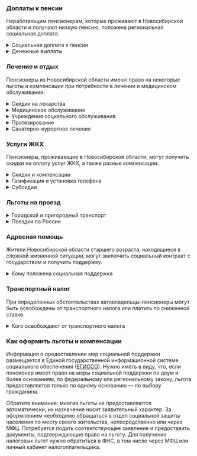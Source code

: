 ### Доплаты к пенсии
Неработающим пенсионерам, которые проживают в Новосибирской области и получают низкую пенсию, положена региональная социальная доплата. 

<details>
<summary>Социальная доплата к пенсии</summary>

В Новосибирской области региональный прожиточный минимум пенсионера превышает общефедеральный. Неработающим пенсионерам с низким размером пенсии производится региональная социальная доплата к пенсии до прожиточного минимума пенсионера. На 2021 год — 10 378 рублей.

Для назначения региональной доплаты в настоящее время необходимо обращаться в органы социальной защиты населения. С 2022 года доплата будет назначаться автоматически.
</details>
<details>
<summary>Денежные выплаты</summary>

Если пенсионер относится к льготной категории, ему полагается ежемесячная денежная выплата (ЕДВ), которую регулярно индексируют.

В [Новосибирской](https://docs.cntd.ru/document/5417477) области ветераны труда ежемесячно получают 402,82 рубля, а труженики тыла — 246,17 рубля. ЕДВ реабилитированных и пострадавших от репрессий пенсионеров составляет 201,44 рубля. При отказе от льготного проезда железнодорожным транспортом выплата увеличивается на 22,47 рубля для ветеранов труда и тружеников тыла, на 44,95 рубля — для жертв политических репрессий. Отказавшиеся от льготного лекарственного обеспечения труженики тыла и реабилитированные и репрессированные пенсионеры ежемесячно получают ещё 191,04 рубля. 

Новосибирским малообеспеченным ветеранам труда, труженикам тыла и жертвам политических репрессий полагается ежегодно единовременная выплата в сумме 671,38 рубля. Её выплачивают пенсионерам, среднедушевой доход семьи которых не превышает полтора прожиточных минимума.

Новосибирские пенсионеры, потерявшие родителей во время ВОВ, получают ежемесячно 561,98 рубля. Эта выплата полагается им независимо от получения иных ЕДВ, установленных областным законодательством.</details>

### Лечение и отдых
Пенсионеры из Новосибирской области имеют право на некоторые льготы и компенсации при потребности в лечении и медицинском обслуживании.
<details>
<summary>Скидки на лекарства</summary>

[Новосибирские](https://docs.cntd.ru/document/5417477) труженики тыла и пенсионеры, являющиеся жертвами политических репрессий, могут приобрести лекарственные препараты по рецептам врача за 50% стоимости. Льгота предоставляется только в случае, если пенсионер не отказался от неё в пользу денежной компенсации.
</details>
<details>
<summary>Медицинское обслуживание</summary>

Новосибирские ветераны труда и труженики тыла сохраняют обслуживание в поликлиниках и других медицинских учреждениях, к которым были прикреплены в период работы до выхода на пенсию. Оказание медицинской помощи вне очереди получают реабилитированные и пострадавшие от репрессий пенсионеры, труженики тыла, а также пенсионеры, потерявшие родителей в годы ВОВ, ветераны труда и блокадники.
</details>
<details>
<summary> Учреждения социального обслуживания </summary>

Внеочередной приём в дома-интернаты для престарелых и инвалидов, учреждения социального обслуживания предоставляется реабилитированным и пострадавшим от репрессий пенсионерам, труженикам тыла, а также потерявшим родителей в годы ВОВ.
</details>
<details>
<summary>Протезирование</summary>

Бесплатное изготовление и ремонт зубных протезов полагается [новосибирским](https://docs.cntd.ru/document/5417477) ветеранам труда, труженикам тыла и реабилитированным пенсионерам. Льгота не распространяется на протезы с опорой на дентальные препараты или изготовленные из драгметаллов и иных дорогостоящих материалов. Реабилитированные граждане и труженики тыла также бесплатно обеспечиваются иными протезно-ортопедическими изделиями.
</details>
<details>
<summary>Санаторно-курортное лечение</summary>

В [Новосибирской](https://docs.cntd.ru/document/465702367) области малообеспеченным пенсионерам, а также ветеранам труда или войны выделяется бесплатная путёвка на санаторно-курортное лечение.
</details>

### Услуги ЖКХ
Пенсионеры, проживающие в Новосибирской области, могут получить скидки на оплату услуг ЖКХ, а также разные компенсации. 
<details>
<summary>Скидки и компенсации</summary>

Ветеранам труда, реабилитированным и пострадавшим от репрессий пенсионерам выплачивается компенсация в размере 50% на оплату жилого помещения и коммунальные услуги. Компенсация предоставляется в пределах утверждённых региональных нормативов потребления.

Ежемесячная денежная выплат за ЖКУ предоставляется с учётом нетрудоспособных членов семьи ветерана, находящихся у него на иждивении. Льготу получают также члены семьи реабилитированного, которые проживают вместе с ним.

Одинокие неработающие пенсионеры по достижении 70 лет освобождаются от взносов на капремонт на 50%, а с 80-летнего возраста — полностью. Льгота распространяется также на граждан указанного возраста, семья которых состоит из неработающих граждан пенсионного возраста (мужчины — старше 60 лет, женщины — 55) и (или) инвалидов I и II групп.
</details>
<details>
<summary>Газификация и установка телефона</summary>

В Новосибирской области пенсионеры могут оформить льготный кредит на [газификацию](https://www.lawmix.ru/zakonodatelstvo/2193762) жилья в банке, определённом областным правительством. В 2021 году кредиты выдаёт Банк «Левобережный» сроком до пяти лет на сумму не более 100 000 рублей. При оформлении такого займа 3/4 суммы уплаченных процентов компенсируются из областного бюджета.

Реабилитированные и пострадавшие от репрессий имеют право на первоочередную установку телефона.
</details>
<details>
<summary>Субсидии</summary>

Новосибирские пенсионеры с доходом, не превышающим два прожиточных минимума, могут получить субсидию на оплату услуг ЖКХ при тратах на «коммуналку» более 16% совокупного дохода семьи. Если доход выше, субсидия полагается при расходах более 22%.
</details>

### Льготы на проезд
<details>
<summary>Городской и пригородный транспорт</summary>

В Новосибирской области пенсионеры для льготного проезда на городском пассажирском электрическом и автомобильном (кроме такси), автомобильном межмуниципальном и водном пригородном транспорте приобретают специальный месячный проездной билет по территории области. Реабилитированные и пострадавшие от репрессий имеют право бесплатного проезда на электричках, если они не отказались от этой льготы в пользу денежной компенсации.
</details>
<details>
<summary>Поездки по России</summary>

[Новосибирским](https://docs.cntd.ru/document/5417477) реабилитированным пенсионерам один раз в год компенсируют стоимость поездки по территории России туда и обратно железнодорожным транспортом. При путешествии водным, воздушным или автомобильным транспортом вернут 50% затрат.
</details>


### Адресная помощь
Жители Новосибирской области старшего возраста, находящиеся в сложной жизненной ситуации, могут заключить социальный контракт с государством и получить поддержку.
<details>
<summary>Кому положена социальная поддержка</summary>

Пенсионерам, оказавшимся в трудной жизненной ситуации по не зависящим от них причинам или в связи со стихийным бедствием, экстремальной ситуацией, оказывается адресная помощь. Она предоставляется путём выплаты пособий либо в натуральной форме (обеспечение одеждой, обувью, лекарствами, организация лечения и ухода, проведение ремонта жилья или установка приборов учёта и пр.). С нуждающимися пенсионерами может быть заключён социальный контракт.
</details>

### Транспортный налог
При определенных обстоятельствах автовладельцы-пенсионеры могут быть освобождены от транспортного налога или платить по сниженной ставке. 
<details>
<summary>Кого освобождают от транспортного налога</summary>

В [Новосибирской](https://www.nalog.gov.ru/rn77/service/tax/d1097087/) области пенсионеры на 80% освобождаются от транспортного налога на легковой или грузовой автомобиль с мощностью двигателя до 150 л. с. (один по своему выбору), а также не уплачивают налог на мотоцикл (мотороллер) мощностью до 40 л. с. Если пенсионер является участником или инвалидом ВОВ, ветераном или инвалидом боевых действий, относится к гражданам, подвергшимся радиации, он полностью освобождается от сборов на транспортное средство указанной мощности.
</details>

### Как оформить льготы и компенсации 
Информация о предоставлении мер социальной поддержки размещается в Единой государственной информационной системе социального обеспечения ([ЕГИССО](http://egisso.ru/site/client/#/)). Нужно иметь в виду, что, если пенсионер имеет право на меры социальной поддержки по двум и более основаниям, по федеральному или региональному закону, льгота предоставляется только по одному основанию — по выбору гражданина.

Обратите внимание: многие льготы не предоставляются автоматически, их назначение носит заявительный характер. За оформлением необходимо обращаться в отдел социальной защиты населения по месту своего жительства, непосредственно или через МФЦ. Потребуется подать соответствующее заявление и предоставить документы, подтверждающие право на льготу. Для получения налоговых льгот нужно обратиться в ФНС, в том числе через МФЦ или личный кабинет налогоплательщика.
